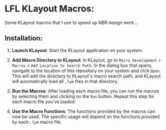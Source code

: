 # LFL KLayout Macros:

Some KLayout macros that I use to speed up NBR design work...

## Installation:

1. **Launch KLayout**: Start the KLayout application on your system.

2. **Add Macro Directory to KLayout**: In KLayout, go to `Macro Development` > `Macros` > `Add Location To Search Path`. In the dialog box that opens, navigate to the location of this repository on your system and click `Open`. This will add the directory to KLayout's macro search path, and KLayout will automatically load all `.lym` files in that directory.

3. **Run the Macros**: After loading each macro file, you can run the macros by selecting them and clicking on the `Run` button. Repeat this step for each macro file you've loaded.

4. **Use the Macro Functions**: The functions provided by the macros can now be used. The specific usage will depend on the functions provided by each `.lym` macro file.
